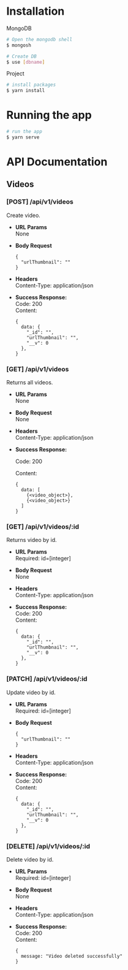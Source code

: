 # Installation

MongoDB

```bash
# Open the mongodb shell
$ mongosh

# Create DB
$ use [dbname]
```

Project

```bash
# install packages
$ yarn install
```

# Running the app

```bash
# run the app
$ yarn serve
```

# API Documentation

## Videos

### [POST] /api/v1/videos

Create video.

- **URL Params**  
  None

- **Body Request**

  ```
  {
    "urlThumbnail": ""
  }
  ```

- **Headers**  
  Content-Type: application/json

- **Success Response:**  
  Code: 200  
  Content:
  ```
  {
    data: {
      "_id": "",
      "urlThumbnail": "",
      "__v": 0
    },
  }
  ```

### [GET] /api/v1/videos

Returns all videos.

- **URL Params**  
  None
- **Body Request**  
  None
- **Headers**  
  Content-Type: application/json
- **Success Response:**

  Code: 200

  Content:

  ```
  {
    data: [
      {<video_object>},
      {<video_object>}
    ]
  }
  ```

### [GET] /api/v1/videos/:id

Returns video by id.

- **URL Params**  
  Required: id=[integer]

- **Body Request**  
  None

- **Headers**  
  Content-Type: application/json

- **Success Response:**  
  Code: 200  
  Content:
  ```
  {
    data: {
      "_id": "",
      "urlThumbnail": "",
      "__v": 0
    },
  }
  ```

### [PATCH] /api/v1/videos/:id

Update video by id.

- **URL Params**  
  Required: id=[integer]

- **Body Request**

  ```
  {
    "urlThumbnail": ""
  }
  ```

- **Headers**  
  Content-Type: application/json

- **Success Response:**  
  Code: 200  
  Content:
  ```
  {
    data: {
      "_id": "",
      "urlThumbnail": "",
      "__v": 0
    },
  }
  ```

### [DELETE] /api/v1/videos/:id

Delete video by id.

- **URL Params**  
  Required: id=[integer]

- **Body Request**  
  None

- **Headers**  
  Content-Type: application/json

- **Success Response:**  
  Code: 200  
  Content:
  ```
  {
    message: "Video deleted successfully"
  }
  ```
